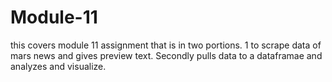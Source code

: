 # Module-11
this covers module 11 assignment that is in two portions. 1 to scrape data of mars news and gives preview text. Secondly pulls data to a dataframae and analyzes and visualize.
